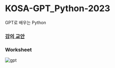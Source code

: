 # KOSA-GPT_Python-2023
GPT로 배우는 Python


### [강의 교안](https://drive.google.com/file/d/1RPaLYb9g09C5CIT-TeneW0b7X4GrlcZh/view?usp=sharing)    

### Worksheet


![gpt](https://github.com/JSJeong-me/KOSA-GPT_Python-2023/assets/54794815/8315eb7d-0f81-4bf8-9ed2-9196a7c62895)
